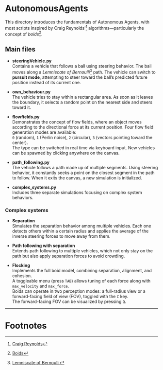# AutonomousAgents

This directory introduces the fundamentals of Autonomous Agents, with most scripts inspired by Craig Reynolds'[^1] algorithms—particularly the concept of *boids*[^2].

## Main files

- **steeringVehicle.py**  
  Contains a vehicle that follows a ball using steering behavior. The ball moves along a *Lemniscate of Bernoulli*[^3] path. The vehicle can switch to **pursuit mode**, attempting to steer toward the ball’s predicted future position instead of its current one.

- **own_behaviour.py**  
  The vehicle tries to stay within a rectangular area. As soon as it leaves the boundary, it selects a random point on the nearest side and steers toward it.

- **flowfields.py**  
  Demonstrates the concept of flow fields, where an object moves according to the directional force at its current position. Four flow field generation modes are available:  
  `0` (random), `1` (Perlin noise), `2` (circular), `3` (vectors pointing toward the center).  
  The type can be switched in real time via keyboard input. New vehicles can be spawned by clicking anywhere on the canvas.

- **path_following.py**  
  The vehicle follows a path made up of multiple segments. Using steering behavior, it constantly seeks a point on the closest segment in the path to follow. When it exits the canvas, a new simulation is initialized.

- **complex_systems.py**  
  Includes three separate simulations focusing on complex system behaviors.

### Complex systems

- **Separation**  
  Simulates the separation behavior among multiple vehicles. Each one detects others within a certain radius and applies the average of the inverse steering forces to move away from them.

- **Path following with separation**  
  Extends path following to multiple vehicles, which not only stay on the path but also apply separation forces to avoid crowding.

- **Flocking**  
  Implements the full boid model, combining separation, alignment, and cohesion.  
  A toggleable menu (press `TAB`) allows tuning of each force along with `max_velocity` and `max_force`.  
  Boids can operate in two perception modes: a full-radius view or a forward-facing field of view (FOV), toggled with the `C` key.  
  The forward-facing FOV can be visualized by pressing `Q`.

---
# Footnotes
[^1]: [Craig Reynolds](https://en.wikipedia.org/wiki/Craig_Reynolds_(computer_graphics))  
[^2]: [Boids](https://en.wikipedia.org/wiki/Boids)  
[^3]: [Lemniscate of Bernoulli](https://en.wikipedia.org/wiki/Lemniscate_of_Bernoulli)
